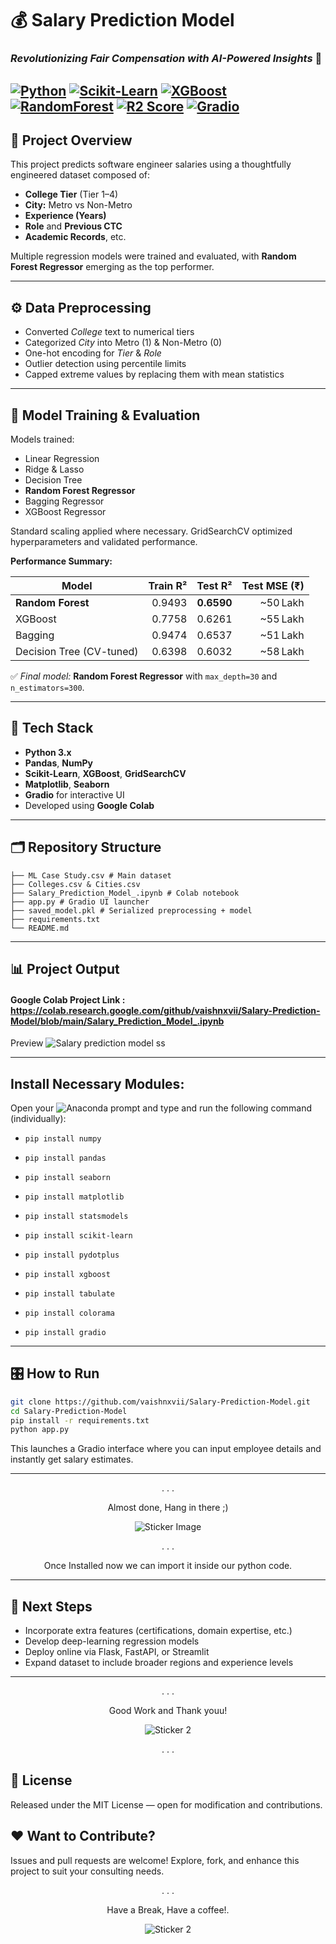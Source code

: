# 💰 Salary Prediction Model
### _Revolutionizing Fair Compensation with AI-Powered Insights_ 🚀
[![Python](https://img.shields.io/badge/python-3670A0?logo=python&logoColor=ffdd54&style=for-the-badge)](https://www.python.org/)  [![Scikit-Learn](https://img.shields.io/badge/Scikit--Learn-1.x-yellow?style=for-the-badge&logo=scikit-learn)](https://scikit-learn.org/)  [![XGBoost](https://img.shields.io/badge/XGBoost-1.x-orange?style=for-the-badge&logo=xgboost)](https://xgboost.ai/)  [![RandomForest](https://img.shields.io/badge/RandomForest-Regressor-brightgreen?style=for-the-badge)](https://scikit-learn.org/stable/modules/ensemble.html#forest)  [![R2 Score](https://img.shields.io/badge/R%C2%B2-0.66-success?style=for-the-badge)]() [![Gradio](https://img.shields.io/badge/-Gradio-3E8EFB?logo=gradio&logoColor=white&style=flat)](https://gradio.app/) 
---

## 🧠 Project Overview

This project predicts software engineer salaries using a thoughtfully engineered dataset composed of:

- **College Tier** (Tier 1–4)  
- **City:** Metro vs Non-Metro  
- **Experience (Years)**  
- **Role** and **Previous CTC**  
- **Academic Records**, etc.

Multiple regression models were trained and evaluated, with **Random Forest Regressor** emerging as the top performer.

---

## ⚙️ Data Preprocessing

- Converted *College* text to numerical tiers  
- Categorized *City* into Metro (1) & Non-Metro (0)  
- One-hot encoding for *Tier* & *Role*  
- Outlier detection using percentile limits  
- Capped extreme values by replacing them with mean statistics

---

## 🚀 Model Training & Evaluation

Models trained:

- Linear Regression  
- Ridge & Lasso  
- Decision Tree  
- **Random Forest Regressor**  
- Bagging Regressor  
- XGBoost Regressor

Standard scaling applied where necessary. GridSearchCV optimized hyperparameters and validated performance.

**Performance Summary:**

| Model                    | Train R² | Test R² | Test MSE (₹) |
|-------------------------|---------:|--------:|-------------:|
| **Random Forest**       | 0.9493   | **0.6590** | ~50 Lakh     |
| XGBoost                 | 0.7758   | 0.6261  | ~55 Lakh     |
| Bagging                 | 0.9474   | 0.6537  | ~51 Lakh     |
| Decision Tree (CV-tuned)| 0.6398   | 0.6032  | ~58 Lakh     |

✅ *Final model:* **Random Forest Regressor** with `max_depth=30` and `n_estimators=300`.

---

## 🧰 Tech Stack

- **Python 3.x**  
- **Pandas**, **NumPy**  
- **Scikit-Learn**, **XGBoost**, **GridSearchCV**  
- **Matplotlib**, **Seaborn**  
- **Gradio** for interactive UI  
- Developed using **Google Colab**

---

## 🗂 Repository Structure
```
├── ML Case Study.csv # Main dataset
├── Colleges.csv & Cities.csv
├── Salary_Prediction_Model_.ipynb # Colab notebook
├── app.py # Gradio UI launcher
├── saved_model.pkl # Serialized preprocessing + model
├── requirements.txt
└── README.md
```

---


## 📊 Project Output 
#### Google Colab Project Link : https://colab.research.google.com/github/vaishnxvii/Salary-Prediction-Model/blob/main/Salary_Prediction_Model_.ipynb
Preview
![Salary prediction model ss](https://github.com/user-attachments/assets/f9f45ee5-b54e-4f42-891b-3a38ff53d046)

---

## Install Necessary Modules:

Open your ![Anaconda](https://img.shields.io/badge/Anaconda-brightgreen?logo=anaconda) prompt and type and run the following command (individually): 
- ```
  pip install numpy
- ```
  pip install pandas
- ```
  pip install seaborn
- ```
  pip install matplotlib
- ```
  pip install statsmodels
- ```
  pip install scikit-learn
- ```
  pip install pydotplus
- ```
  pip install xgboost
- ```
  pip install tabulate
- ```
  pip install colorama
- ```
  pip install gradio

---

## 🎛 How to Run

```bash
git clone https://github.com/vaishnxvii/Salary-Prediction-Model.git
cd Salary-Prediction-Model
pip install -r requirements.txt
python app.py
```

This launches a Gradio interface where you can input employee details and instantly get salary estimates.

---

<p align="center">. . .</p>

<p align="center">Almost done, Hang in there ;)</p>
  
<p align="center">
  <img src="https://github.com/user-attachments/assets/b829824d-f908-4414-84ba-50f73517f16a" alt="Sticker Image">

</p>
<p align="center">. . .</p>

<p align="center">Once Installed now we can import it inside our python code.</p>

---

## 🔭 Next Steps
- Incorporate extra features (certifications, domain expertise, etc.)
- Develop deep-learning regression models
- Deploy online via Flask, FastAPI, or Streamlit
- Expand dataset to include broader regions and experience levels

---


<p align="center">. . .</p>

<p align="center">Good Work and Thank youu!</p>
  
<p align="center">
  <img src="https://github.com/user-attachments/assets/31aba53d-b9e4-4169-8634-257e681c3b8b" alt="Sticker 2">
</p>

<p align="center">. . .</p>


## 📄 License
Released under the MIT License — open for modification and contributions.

## ❤️ Want to Contribute?
Issues and pull requests are welcome!
Explore, fork, and enhance this project to suit your consulting needs.


<p align="center">. . .</p>
  
<p align="center">Have a Break, Have a coffee!.</p>
<p align="center">
  <img src="https://github.com/user-attachments/assets/c8993402-a353-4530-8121-43c441617270" alt="Sticker 2">
</p>



